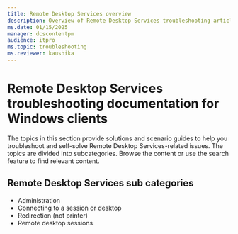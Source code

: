 ```yaml
---
title: Remote Desktop Services overview
description: Overview of Remote Desktop Services troubleshooting articles for Windows clients.
ms.date: 01/15/2025
manager: dcscontentpm
audience: itpro
ms.topic: troubleshooting
ms.reviewer: kaushika
---
```

# Remote Desktop Services troubleshooting documentation for Windows clients

The topics in this section provide solutions and scenario guides to help you troubleshoot and self-solve Remote Desktop Services-related issues. The topics are divided into subcategories. Browse the content or use the search feature to find relevant content.

## Remote Desktop Services sub categories

- Administration
- Connecting to a session or desktop
- Redirection (not printer)
- Remote desktop sessions
